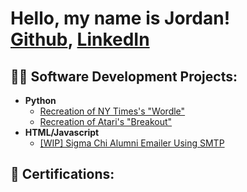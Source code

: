 <h1>Hello, my name is Jordan! <br/><a href="https://github.com/jfasoltholmes">Github</a>, <a href="https://www.linkedin.com/in/jfasoltholmes/">LinkedIn</a></h1>

<h2>👨‍💻 Software Development Projects:</h2>

- <b>Python</b>
  - [Recreation of NY Times's "Wordle"](https://github.com/jfasoltholmes/wordle)
  - [Recreation of Atari's "Breakout"](https://github.com/jfasoltholmes/breakout)
- <b>HTML/Javascript</b>
  - [[WIP] Sigma Chi Alumni Emailer Using SMTP](https://github.com/Pmcslarrow/TribuneLetter)
    
<h2>📜 Certifications:</h2>
<!---
- <b>Company Placeholder</b>
  - [CERT1](https://github.com/jfasoltholmes)
--->
